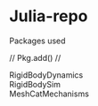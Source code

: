 # Julia-repo

Packages used

// Pkg.add() //</br>

RigidBodyDynamics</br>
RigidBodySim</br>
MeshCatMechanisms</br>
